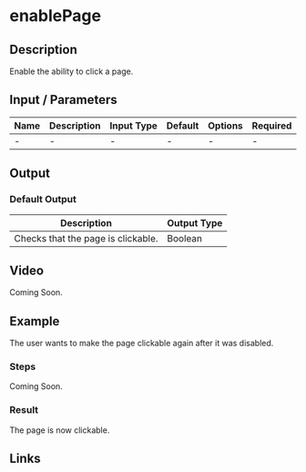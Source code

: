 # enablePage

## Description

Enable the ability to click a page.

## Input / Parameters

| Name | Description | Input Type | Default | Options | Required |
| ------ | ------ | ------ | ------ | ------ | ------ |
| - | - | - | - | - | - |

## Output

### Default Output

| Description | Output Type |
| ------ | ------ |
| Checks that the page is clickable. | Boolean |

## Video

Coming Soon.

## Example

The user wants to make the page clickable again after it was disabled.

### Steps

Coming Soon.

### Result

The page is now clickable.

## Links
